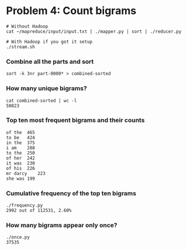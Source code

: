 # Problem 4: Count bigrams

```
# Without Hadoop
cat ~/mapreduce/input/input.txt | ./mapper.py | sort | ./reducer.py

# With Hadoop if you got it setup
./stream.sh
```

### Combine all the parts and sort
```
sort -k 3nr part-0000* > combined-sorted
```

### How many unique bigrams?
```
cat combined-sorted | wc -l 
50823
```

### Top ten most frequent bigrams and their counts
```
of the	465
to be	424
in the	375
i am	288
to the	250
of her	242
it was	230
of his	226
mr darcy	223
she was	199
```

### Cumulative frequency of the top ten bigrams
```
./frequency.py
2992 out of 112531, 2.60% 
```

### How many bigrams appear only once?
```
./once.py
37535

```
